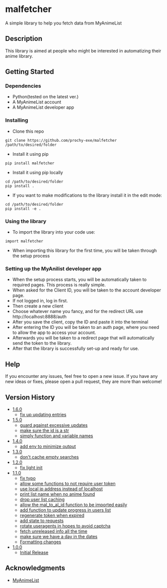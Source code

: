 # malfetcher

A simple library to help you fetch data from MyAnimeList

## Description

This library is aimed at people who might be interested in automatizing their anime library.

## Getting Started

### Dependencies

* Python(tested on the latest ver.)
* A MyAnimeList account
* A MyAnimeList developer app

### Installing

* Clone this repo
```
git clone https://github.com/prochy-exe/malfetcher /path/to/desired/folder
```
* Install it using pip
```
pip install malfetcher
```
* Install it using pip locally
```
cd /path/to/desired/folder
pip install .
```
* If you want to make modifications to the library install it in the edit mode:
```
cd /path/to/desired/folder
pip install -e .
```

### Using the library

* To import the library into your code use:
```
import malfetcher
```
* When importing this library for the first time, you will be taken through the setup process

### Setting up the MyAnilist developer app

* When the setup process starts, you will be automatically taken to required pages. This process is really simple.
* When asked for the Client ID, you will be taken to the account developer page.
* If not logged in, log in first.
* Then create a new client
* Choose whatever name you fancy, and for the redirect URL use http://localhost:8888/auth
* After you save the client, copy the ID and paste it into the terminal
* After entering the ID you will be taken to an auth page, where you need to allow the app to access your account.
* Afterwards you will be taken to a redirect page that will automatically send the token to the library.
* After that the library is successfully set-up and ready for use.

## Help

If you encounter any issues, feel free to open a new issue. If you have any new ideas or fixes, please open a pull request, they are more than welcome!

## Version History
* [1.6.0](https://github.com/prochy-exe/malfetcher/releases/tag/v1.6.0)
    * [fix up updating entries](https://github.com/prochy-exe/malfetcher/commit/10d97fb6f79c91aa3a3bca4e35b92dfbed8c4ae1)
* [1.5.0](https://github.com/prochy-exe/malfetcher/releases/tag/v1.5.0)
    * [guard against excessive updates](https://github.com/prochy-exe/malfetcher/commit/478c86bd2728225ee6e9e7f99518402229472c1c)
    * [make sure the id is a str](https://github.com/prochy-exe/malfetcher/commit/56776541ce14fdf76f0bcb79df42c9b01dd1dbd9)
    * [simply function and variable names](https://github.com/prochy-exe/malfetcher/commit/dc336cae60e17c16f31c15863c11e79b05b7f8d7)
* [1.4.0](https://github.com/prochy-exe/malfetcher/releases/tag/v1.4.0)
    * [add env to minimize output](https://github.com/prochy-exe/alfetcher/commit/4d0c90af39c6f6bd39c9199005ea1447ad303fc5)
* [1.3.0](https://github.com/prochy-exe/malfetcher/releases/tag/v1.3.0)
    * [don't cache empty searches](https://github.com/prochy-exe/malfetcher/commit/40104e68c2d093aa9a43ef61a5d506b86d7d7df8)
* [1.2.0](https://github.com/prochy-exe/malfetcher/releases/tag/v1.2.0)
    * [fix light init](https://github.com/prochy-exe/malfetcher/commit/8f30536fe4f9817eea870cb4d4ea7a248badb0b5)
* [1.1.0](https://github.com/prochy-exe/malfetcher/releases/tag/v1.1.0)
    * [fix typo](https://github.com/prochy-exe/malfetcher/commit/ec8fa79befc1a4190667639920f3b6bd736340f1)
    * [allow some functions to not require user token](https://github.com/prochy-exe/malfetcher/commit/2a3b8c4229984caf7e383072eb5e06af0208c3e3)
    * [use local ip address instead of localhost](https://github.com/prochy-exe/malfetcher/commit/ccb7bfff7d136e9be0204509f18f1646185b5e2c)
    * [print list name when no anime found](https://github.com/prochy-exe/malfetcher/commit/7888e5d7d7100f8e9952210ddbed6705b5dc393b)
    * [drop user list caching](https://github.com/prochy-exe/malfetcher/commit/dd5933434945759bbab8a2fd06ce0511b1ff435e)
    * [allow the mal_to_al_id function to be imported easily](https://github.com/prochy-exe/malfetcher/commit/fbf23bfd384ac53d68dbbe7960d12efa29d88b11)
    * [add function to update progress in users list](https://github.com/prochy-exe/malfetcher/commit/e8fa1dd20054c68f81be4133a9414daa4aad8b29)
    * [regenerate token when expired](https://github.com/prochy-exe/malfetcher/commit/af326c5693fec00c8c90286d63d81782fb90932f)
    * [add state to requests](https://github.com/prochy-exe/malfetcher/commit/76a3e27031ef88d5ba84d7816802647ae55a9e84)
    * [rotate useragents in hopes to avoid captcha](https://github.com/prochy-exe/malfetcher/commit/15ef5a3e866b64cb287264d70946602aa50dea82)
    * [fetch unreleased info all the time](https://github.com/prochy-exe/malfetcher/commit/15d8723dab29a67f0b55f903f8195a47bced6253)
    * [make sure we have a day in the dates](https://github.com/prochy-exe/malfetcher/commit/6ceea01d96ec190b85e0d3950f84a861aa464a73)
    * [Formatting changes](https://github.com/prochy-exe/malfetcher/commit/d06303c44837bc75f788fb29e510dad645c9e801)
* [1.0.0](https://github.com/prochy-exe/malfetcher/releases/tag/v1.0.0)
    * [Initial Release](https://github.com/prochy-exe/malfetcher/commit/2d356310fbe00143c50ffe14596532a7cd30e8db)

## Acknowledgments
* [MyAnimeList](https://myanimelist.net)

